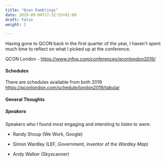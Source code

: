```yaml
---
title: "Qcon Ramblings"
date: 2019-09-04T17:32:53+01:00
draft: false
weight: 2

---
```



Having gone to QCON back in the first quarter of the year, I haven't spent much time to reflect on what I picked up at the conference.

QCON London - https://www.infoq.com/conferences/qconlondon2019/

#### Schedules

There are schedules available from both 2019
https://qconlondon.com/schedule/london2019/tabular

#### General Thoughts

##### Speakers

Speakers who I found most engaging and intersting to listen to were:

* Randy Shoup (We Work, Google)

* Simon Wardley (LEF, Government, inventor of the _Wardley Map_)

* Andy Walker (Skyscanner)
